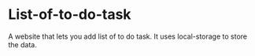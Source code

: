 # List-of-to-do-task
A website that lets you add list of to do task. It uses local-storage to store the data.
